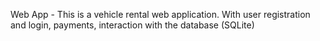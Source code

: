 Web App - This is a vehicle rental web application. With user registration and login, payments, interaction with the database (SQLite)